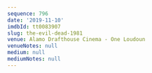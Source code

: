 ```yaml
---
sequence: 796
date: '2019-11-10'
imdbId: tt0083907
slug: the-evil-dead-1981
venue: Alamo Drafthouse Cinema - One Loudoun
venueNotes: null
medium: null
mediumNotes: null
---
```


